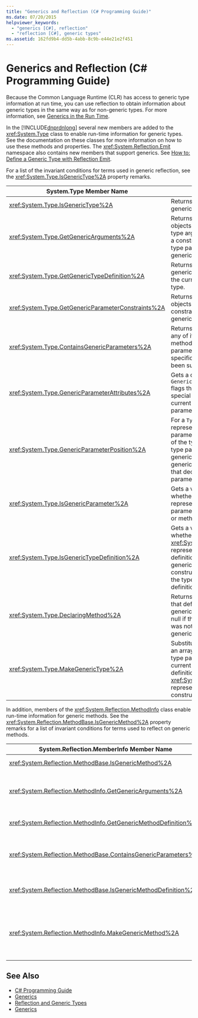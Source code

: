 ```yaml
---
title: "Generics and Reflection (C# Programming Guide)"
ms.date: 07/20/2015
helpviewer_keywords: 
  - "generics [C#], reflection"
  - "reflection [C#], generic types"
ms.assetid: 162fd9b4-dd5b-4abb-8c9b-e44e21e2f451
---
```

# Generics and Reflection (C# Programming Guide)
Because the Common Language Runtime (CLR) has access to generic type information at run time, you can use reflection to obtain information about generic types in the same way as for non-generic types. For more information, see [Generics in the Run Time](../../../csharp/programming-guide/generics/generics-in-the-run-time.md).  
  
 In the [!INCLUDE[dnprdnlong](~/includes/dnprdnlong-md.md)] several new members are added to the <xref:System.Type> class to enable run-time information for generic types. See the documentation on these classes for more information on how to use these methods and properties. The <xref:System.Reflection.Emit> namespace also contains new members that support generics. See [How to: Define a Generic Type with Reflection Emit](../../../framework/reflection-and-codedom/how-to-define-a-generic-type-with-reflection-emit.md).  
  
 For a list of the invariant conditions for terms used in generic reflection, see the <xref:System.Type.IsGenericType%2A> property remarks.  
  
|System.Type Member Name|Description|  
|-----------------------------|-----------------|  
|<xref:System.Type.IsGenericType%2A>|Returns true if a type is generic.|  
|<xref:System.Type.GetGenericArguments%2A>|Returns an array of `Type` objects that represent the type arguments supplied for a constructed type, or the type parameters of a generic type definition.|  
|<xref:System.Type.GetGenericTypeDefinition%2A>|Returns the underlying generic type definition for the current constructed type.|  
|<xref:System.Type.GetGenericParameterConstraints%2A>|Returns an array of `Type` objects that represent the constraints on the current generic type parameter.|  
|<xref:System.Type.ContainsGenericParameters%2A>|Returns true if the type or any of its enclosing types or methods contain type parameters for which specific types have not been supplied.|  
|<xref:System.Type.GenericParameterAttributes%2A>|Gets a combination of `GenericParameterAttributes` flags that describe the special constraints of the current generic type parameter.|  
|<xref:System.Type.GenericParameterPosition%2A>|For a `Type` object that represents a type parameter, gets the position of the type parameter in the type parameter list of the generic type definition or generic method definition that declared the type parameter.|  
|<xref:System.Type.IsGenericParameter%2A>|Gets a value that indicates whether the current `Type` represents a type parameter of a generic type or method definition.|  
|<xref:System.Type.IsGenericTypeDefinition%2A>|Gets a value that indicates whether the current <xref:System.Type> represents a generic type definition, from which other generic types can be constructed. Returns true if the type represents the definition of a generic type.|  
|<xref:System.Type.DeclaringMethod%2A>|Returns the generic method that defined the current generic type parameter, or null if the type parameter was not defined by a generic method.|  
|<xref:System.Type.MakeGenericType%2A>|Substitutes the elements of an array of types for the type parameters of the current generic type definition, and returns a <xref:System.Type> object representing the resulting constructed type.|  
  
 In addition, members of the <xref:System.Reflection.MethodInfo> class enable run-time information for generic methods. See the <xref:System.Reflection.MethodBase.IsGenericMethod%2A> property remarks for a list of invariant conditions for terms used to reflect on generic methods.  
  
|System.Reflection.MemberInfo Member Name|Description|  
|----------------------------------------------|-----------------|  
|<xref:System.Reflection.MethodBase.IsGenericMethod%2A>|Returns true if a method is generic.|  
|<xref:System.Reflection.MethodInfo.GetGenericArguments%2A>|Returns an array of Type objects that represent the type arguments of a constructed generic method or the type parameters of a generic method definition.|  
|<xref:System.Reflection.MethodInfo.GetGenericMethodDefinition%2A>|Returns the underlying generic method definition for the current constructed method.|  
|<xref:System.Reflection.MethodBase.ContainsGenericParameters%2A>|Returns true if the method or any of its enclosing types contain any type parameters for which specific types have not been supplied.|  
|<xref:System.Reflection.MethodBase.IsGenericMethodDefinition%2A>|Returns true if the current <xref:System.Reflection.MethodInfo> represents the definition of a generic method.|  
|<xref:System.Reflection.MethodInfo.MakeGenericMethod%2A>|Substitutes the elements of an array of types for the type parameters of the current generic method definition, and returns a <xref:System.Reflection.MethodInfo> object representing the resulting constructed method.|  
  
## See Also

- [C# Programming Guide](../../../csharp/programming-guide/index.md)  
- [Generics](../../../csharp/programming-guide/generics/index.md)  
- [Reflection and Generic Types](../../../framework/reflection-and-codedom/reflection-and-generic-types.md)  
- [Generics](~/docs/standard/generics/index.md)
